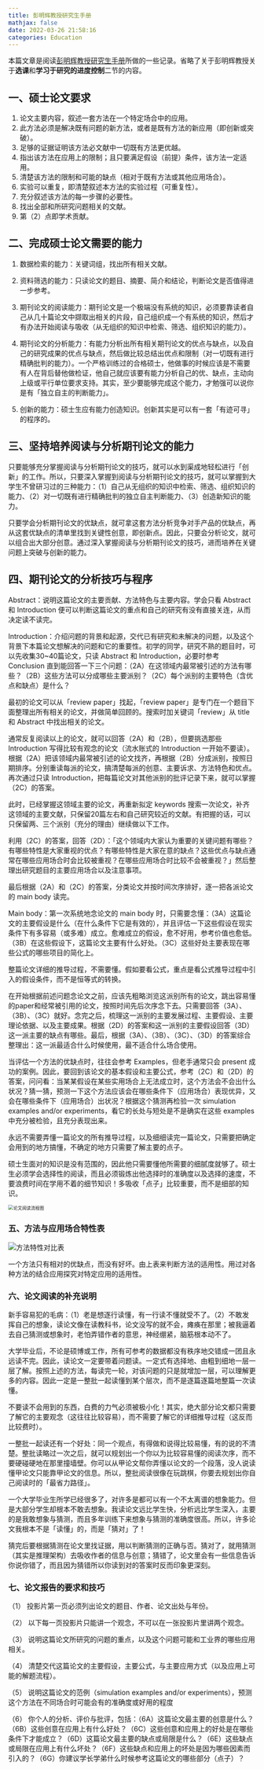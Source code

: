 ```yaml
---
title: 彭明辉教授研究生手册
mathjax: false
date: 2022-03-26 21:58:16
categories: Education
---
```


本篇文章是阅读[彭明辉教授研究生手册](http://mhperng.blogspot.com/2011/04/literature-survey_18.html)所做的一些记录。省略了关于彭明辉教授关于**选课**和**学习于研究的进度控制**二节的内容。

## 一、硕士论文要求

1. 论文主要内容，叙述一套方法在一个特定场合中的应用。
2. 此方法必须是解决既有问题的新方法，或者是既有方法的新应用（即创新或突破）。
3. 足够的证据证明该方法必文献中一切既有方法更优越。
4. 指出该方法在应用上的限制；且只要满足假设（前提）条件，该方法一定适用。
5. 清楚该方法的限制和可能的缺点（相对于既有方法或其他应用场合）。
6. 实验可以重复，即清楚叙述本方法的实验过程（可重复性）。
7. 充分叙述该方法的每一步骤的必要性。
8. 找出全部和所研究问题相关的文献。
9. 第（2）点即学术贡献。

<!-- more -->

## 二、完成硕士论文需要的能力

1. 数据检索的能力：关键词组，找出所有相关文献。

2. 资料筛选的能力：只读论文的题目、摘要、简介和结论，判断论文是否值得进一步参考。

3. 期刊论文的阅读能力：期刊论文是一个极端没有系统的知识，必须要靠读者自己从几十篇论文中撷取出相关的片段，自己组织成一个有系统的知识，然后才有办法开始阅读与吸收（从无组织的知识中检索、筛选、组织知识的能力）。

4. 期刊论文的分析能力：有能力分析出所有相关期刊论文的优点与缺点，以及自己的研究成果的优点与缺点，然后做比较总结出优点和限制（对一切既有进行精确批判的能力）。一个严格训练过的合格硕士，他做事的时候应该是不需要有人在背后替他做检证，他自己就应该要有能力分析自己的优、缺点，主动向上级或平行单位要求支持。其实，至少要能够完成这个能力，才勉强可以说你是有「独立自主的判断能力」。

5. 创新的能力：硕士生应有能力创造知识。创新其实是可以有一套「有迹可寻」的程序的。

## 三、坚持培养阅读与分析期刊论文的能力

只要能够充分掌握阅读与分析期刊论文的技巧，就可以水到渠成地轻松进行「创新」的工作。所以，只要深入掌握到阅读与分析期刊论文的技巧，就可以掌握到大学生不曾研习过的三种能力：（1）自己从无组织的知识中检索、筛选、组织知识的能力、（2）对一切既有进行精确批判的独立自主判断能力、（3）创造新知识的能力。

只要学会分析期刊论文的优缺点，就可拿这套方法分析竞争对手产品的优缺点，再从这套优缺点的清单里找到关键性创意，即创新点。因此，只要会分析论文，就可以组合出大部分创意。通过深入掌握阅读与分析期刊论文的技巧，进而培养在关键问题上突破与创新的能力。

## 四、期刊论文的分析技巧与程序

Abstract：说明这篇论文的主要贡献、方法特色与主要内容。学会只看 Abstract 和 Introduction 便可以判断这篇论文的重点和自己的研究有没有直接关连，从而决定读不读完。

Introduction：介绍问题的背景和起源，交代已有研究和未解决的问题，以及这个背景下本篇论文想解决的问题和它的重要性。初学的同学，研究不熟的题目时，可以先收集30~40篇论文，只读 Abstract 和 Introduction，必要时参考 Conclusion 直到能回答一下三个问题：（2A）在这领域内最常被引述的方法有哪些？（2B）这些方法可以分成哪些主要派别？（2C）每个派别的主要特色（含优点和缺点）是什么？

最初的论文可以从「review paper」找起，「review paper」是专门在一个题目下面整理出所有相关的论文，并做简单回顾的。搜索时加关键词「review」从 title 和 Abstract 中找出相关的论文。

通常反复阅读以上的论文，就可以回答（2A）和（2B），但要挑选那些 Introduction 写得比较有观念的论文（流水账式的 Introduction 一开始不要读）。根据（2A）把该领域内最常被引述的论文找齐，再根据（2B）分成派别，按照日期排序。分别重读每派的论文，搞清楚每派的创意、主要诉求、方法特色和优点。再次通过只读 Introduction，把每篇论文对其他派别的批评记录下来，就可以掌握（2C）的答案。

此时，已经掌握这领域主要的论文，再重新拟定 keywords 搜索一次论文，补齐这领域的主要文献，只保留20篇左右和自己研究较近的文献。有把握的话，可以只保留两、三个派别（充分的理由）继续做以下工作。

利用（2C）的答案，回答（2D）：「这个领域内大家认为重要的关键问题有哪些？有哪些特性是大家重视的优点？有哪些特性是大家在意的缺点？这些优点与缺点通常在哪些应用场合时会比较被重视？在哪些应用场合时比较不会被重视？」然后整理出研究题目的主要应用场合以及注意事项。

最后根据（2A）和（2C）的答案，分类论文并按时间次序排好，逐一把各派论文的 main body 读完。

Main body：第一次系统地念论文的 main body 时，只需要念懂：（3A）这篇论文的主要假设是什么（在什么条件下它是有效的），并且评估一下这些假设在现实条件下有多容易（或多难）成立。愈难成立的假设，愈不好用，参考价值也愈低。（3B）在这些假设下，这篇论文主要有什么好处。（3C）这些好处主要表现在哪些公式的哪些项目的简化上。

整篇论文详细的推导过程，不需要懂。假如要看公式，重点是看公式推导过程中引入的假设条件，而不是恒等式的转换。

在开始根据前述问题念论文之前，应该先粗略浏览这派别所有的论文，跳出容易懂的paper和经常被引用的论文，按照时间先后次序念下去。只需要回答（3A）、（3B）、（3C）就好。念完之后，梳理这一派别的主要发展过程、主要假设、主要理论依据、以及主要成果。根据（2D）的答案和这一派别的主要假设回答（3D）这一派主要的缺点有哪些。最后，根据（3A）、（3B）、（3C）、（3D）的答案综合整理出：这一派最适合什么时候使用，最不适合什么场合使用。

当评估一个方法的优缺点时，往往会参考 Examples，但老手通常只会 present 成功的案例。因此，要回到该论文的基本假设和主要公式，参考（2C）和（2D）的答案，问问看：当某某假设在某些实用场合上无法成立时，这个方法会不会出什么状况？猜一猜，预测一下这个方法应该会在哪些条件下（应用场合）表现优异，又会在哪些条件下（应用场合）出状况？根据这个猜测再检验一次 simulation examples and/or experiments，看它的长处与短处是不是确实在这些 examples 中充分被检验，且充分表现出来。

永远不需要弄懂一篇论文的所有推导过程，以及细细读完一篇论文，只需要把确定会用到的地方搞懂，不确定的地方只需要了解主要的点子。

硕士生面对的知识是没有范围的，因此他只需要懂他所需要的细腻度就够了。硕士生必须学会选择性的阅读，而且必须锻炼出他选择时的准确度以及选择的速度，不要浪费时间在学用不着的细节知识！多吸收「点子」比较重要，而不是细部的知识。

<img src="https://pico-1258741719.cos.ap-shanghai.myqcloud.com/blog/%E5%BD%AD%E6%98%8E%E8%BE%89%E6%95%99%E6%8E%88%E7%A0%94%E7%A9%B6%E7%94%9F%E6%89%8B%E5%86%8C/%E8%AE%BA%E6%96%87%E9%98%85%E8%AF%BB%E6%B5%81%E7%A8%8B%E5%9B%BE.png" alt="论文阅读流程图" style="zoom:64%;" />

### 五、方法与应用场合特性表

![方法特性对比表](https://pico-1258741719.cos.ap-shanghai.myqcloud.com/blog/%E5%BD%AD%E6%98%8E%E8%BE%89%E6%95%99%E6%8E%88%E7%A0%94%E7%A9%B6%E7%94%9F%E6%89%8B%E5%86%8C/%E6%96%B9%E6%B3%95%E7%89%B9%E6%80%A7%E5%AF%B9%E6%AF%94%E8%A1%A8.png)

一个方法只有相对的优缺点，而没有好坏。由上表来判断方法的适用性。用过对各种方法的结合应用探究对特定应用的适用性。

### 六、论文阅读的补充说明

新手容易犯的毛病：（1）老是想逐行读懂，有一行读不懂就受不了。（2）不敢发挥自己的想象，读论文像在读教科书，论文没写的就不会，瘫痪在那里；被我逼着去自己猜测或想象时，老怕弄错作者的意思，神经绷紧，脑筋根本动不了。

大学毕业后，不论是硕博或工作，所有可参考的数据都没有秩序地交错成一团且永远读不完。因此，读论文一定要带着问题读。一定式有选择地、由粗到细地一层一层了解。按照上述的方法，每读完一轮，对该问题的只是就增加一层，可以理解更多的内容。因此一定是一整批一起读懂到某个层次，而不是逐篇逐篇地整篇一次读懂。

不要读不会用到的东西，白费的力气必须被极小化！其实，绝大部分论文都只需要了解它的主要观念（这往往比较容易），而不需要了解它的详细推导过程（这反而比较费时）。

一整批一起读还有一个好处：同一个观点，有得做和说得比较易懂，有的说的不清楚。整批读略过一次之后，就可以规划出一个你以为比较容易懂的阅读次序，而不要硬碰硬地在那里撞墙壁。你可以从甲论文帮你弄懂以论文的一个段落，没人说读懂甲论文只能靠甲论文的信息。所以，整批阅读很像在玩跳棋，你要去规划出你自己阅读时的「最省力路径」。

一个大学毕业生所学已经很多了，对许多是都可以有一个不太离谱的想象能力。但是大部分学生却根本不敢去想象。我读论文远比学生快，分析远比学生深入，主要的是我敢想象与猜测，而且多年训练下来想象与猜测的准确度很高。所以，许多论文我根本不是「读懂」的，而是「猜对」了！

猜完后要根据猜测在论文里找证据，用以判断猜测的正确与否。猜对了，就用猜测（其实是推理架构）去吸收作者的信息与创意；猜错了，论文里会有一些信息告诉你说你错了，而且因为猜错所以你读到对的答案时反而印象更深刻。

### 七、论文报告的要求和技巧

（1） 投影片第一页必须列出论文的题目、作者、论文出处与年份。

（2） 以下每一页投影片只能讲一个观念，不可以在一张投影片里讲两个观念。

（3） 说明这篇论文所研究的问题的重点，以及这个问题可能和工业界的哪些应用相关。

（4） 清楚交代这篇论文的主要假设，主要公式，与主要应用方式（以及应用上可能的解题流程）。

（5） 说明这篇论文的范例（simulation examples and/or experiments），预测这个方法在不同场合时可能会有的准确度或好用的程度

（6） 你个人的分析、评价与批评，包括：（6A）这篇论文最主要的创意是什么？（6B）这些创意在应用上有什么好处？（6C）这些创意和应用上的好处是在哪些条件下才能成立？（6D）这篇论文最主要的缺点或局限是什么？（6E）这些缺点或局限在应用上有什么坏处？（6F）这些缺点和应用上的坏处是因为哪些因素而引入的？（6G）你建议学长学弟什么时候参考这篇论文的哪些部分（点子）？